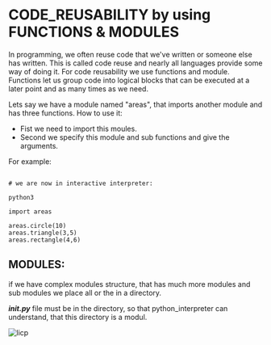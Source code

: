 # CODE_REUSABILITY by using FUNCTIONS & MODULES
In programming, we often reuse code that we've written or someone else has written. This is called code reuse and nearly all languages provide some way of doing it. For code reusability we use functions and module. Functions let us group code into logical blocks that can be executed at a later point and as many times as we need. 

Lets say we have a module named "areas", that imports another module and has three functions. How to use it: 
- Fist we need to import this moules. 
- Second we specify this module and sub functions and give the arguments. 

For example:

```python3

# we are now in interactive interpreter:

python3

import areas

areas.circle(10)
areas.triangle(3,5)
areas.rectangle(4,6)

```

## MODULES:

if we have complex modules structure, that has much more modules and sub modules we place all or the in a directory.

***__init.py__*** file must be in the directory, so that python_interpreter can understand, that this directory is a modul.  

![licp](images/licp.png)
